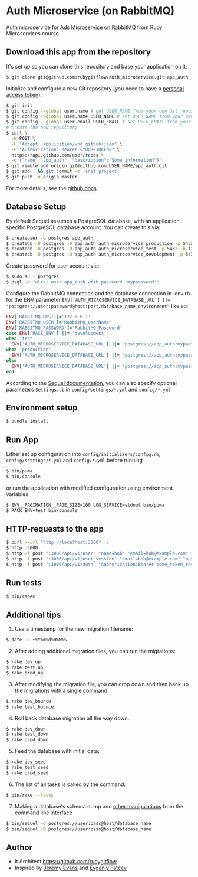 # Auth Microservice (on RabbitMQ)
Auth microservice for [Ads Microservice](https://github.com/rubygitflow/ads_microservice/tree/logging) on RabbitMQ from Ruby Microservices course

## Download this app from the repository
It's set up so you can clone this repository and base your application on it:
```bash
$ git clone git@github.com:rubygitflow/auth_microservice.git app_auth --single-branch --branch logging && cd app_auth && rm -r -f .git/
```
Initialize and configure a new Git repository (you need to have a [personal access token](https://github.com/settings/tokens)):
```bash
$ git init
$ git config --global user.name # get USER_NAME from your own Git repository
$ git config --global user.name USER_NAME # set USER_NAME from your own Git repository if the "global user.name" is empty
$ git config --global user.email USER_EMAIL # set USER_EMAIL from your own Git repository if the "global user.name" is empty
# create the new repository
$ curl \
  -X POST \
  -H "Accept: application/vnd.github+json" \
  -H "Authorization: Bearer <YOUR-TOKEN>" \
  https://api.github.com/user/repos \
  -d'{"name":"app_auth", "description":"Some information"}'
$ git remote add origin git@github.com:USER_NAME/app_auth.git 
$ git add . && git commit -m 'init project'
$ git push -u origin master
```
For more details, see the [github docs](https://docs.github.com/en/rest/repos/repos#create-a-repository-for-the-authenticated-user)

## Database Setup
By default Sequel assumes a PostgreSQL database, with an application specific PostgreSQL database account.  You can create this via:
```bash
$ createuser -U postgres app_auth
$ createdb -U postgres -O app_auth auth_microservice_production -p 5432 -h 127.0.0.1
$ createdb -U postgres -O app_auth auth_microservice_test -p 5432 -h 127.0.0.1
$ createdb -U postgres -O app_auth auth_microservice_development -p 5432 -h 127.0.0.1
```
Create password for user account via:
```bash
$ sudo su - postgres
$ psql -c "alter user app_auth with password 'mypassword'"
```
Configure the RabbitMQ connection and the database connection in .env.rb for the ENV parameter `ENV['AUTH_MICROSERVICE_DATABASE_URL'] ||= "postgres://user:password@host:port/database_name_environment"` like so:
```ruby
ENV['RABBITMQ_HOST']='127.0.0.1'
ENV['RABBITMQ_USER']='RabbitMQ_UserName'
ENV['RABBITMQ_PASSWORD']='RabbitMQ_Password'
case ENV['RACK_ENV'] ||= 'development'
when 'test'
  ENV['AUTH_MICROSERVICE_DATABASE_URL'] ||= "postgres://app_auth:mypassword@127.0.0.1:5432/auth_microservice_test"
when 'production'
  ENV['AUTH_MICROSERVICE_DATABASE_URL'] ||= "postgres://app_auth:mypassword@127.0.0.1:5432/auth_microservice_production"
else
  ENV['AUTH_MICROSERVICE_DATABASE_URL'] ||= "postgres://app_auth:mypassword@127.0.0.1:5432/auth_microservice_development"
end
```
According to the [Sequel documentation](https://github.com/jeremyevans/sequel#connecting-to-a-database-), you can also specify optional parameters `Settings.db` in `config/settings/*.yml` and `config/*.yml`

## Environment setup
```bash
$ bundle install
```
## Run App
Either set up configuration into `config/initializers/config.rb`, `config/settings/*.yml` and `config/*.yml` before running

```bash
$ bin/puma
$ bin/console
```
or run the application with modified configuration using environment variables
```bash
$ ENV__PAGINATION__PAGE_SIZE=100 LOG_SERVICE=stdout bin/puma
$ RACK_ENV=test bin/console
```
## HTTP-requests to the app
```bash
$ curl --url "http://localhost:3000" -v
$ http :3000
$ http -f post ":3000/api/v1/user" "name=bob" "email=bob@example.com" "password=password"
$ http -f post ":3000/api/v1/user_session" "email=bob@example.com" "password=password"
$ http -f post ":3000/api/v1/auth" "Authorization:Bearer some_token_received_in_user_session"
```
## Run tests
```bash
$ bin/rspec
```
## Additional tips
1. Use a timestamp for the new migration filename:
```bash
$ date -u +%Y%m%d%H%M%S
```
2. After adding additional migration files, you can run the migrations:
```bash
$ rake dev_up  
$ rake test_up 
$ rake prod_up 
```
3. After modifying the migration file, you can drop down and then back up the migrations with a single command:
```bash
$ rake dev_bounce  
$ rake test_bounce 
```
4. Roll back database migration all the way down:
```bash
$ rake dev_down  
$ rake test_down 
$ rake prod_down 
```
5. Feed the database with initial data:
```bash
$ rake dev_seed
$ rake test_seed
$ rake prod_seed
```
6. The list of all tasks is called by the command:
```bash
$ bin/rake --tasks
```
7. Making a database's schema dump and [other manipulations](https://sequel.jeremyevans.net/rdoc/files/doc/bin_sequel_rdoc.html) from the command line interface
```bash
$ bin/sequel -d postgres://user:pass@host/database_name
$ bin/sequel -D postgres://user:pass@host/database_name
```

## Author
* it.Architect https://github.com/rubygitflow
* Inspired by [Jeremy Evans](https://github.com/jeremyevans/roda-sequel-stack) and [Evgeniy Fateev](https://github.com/psylone/auth-microservice)
